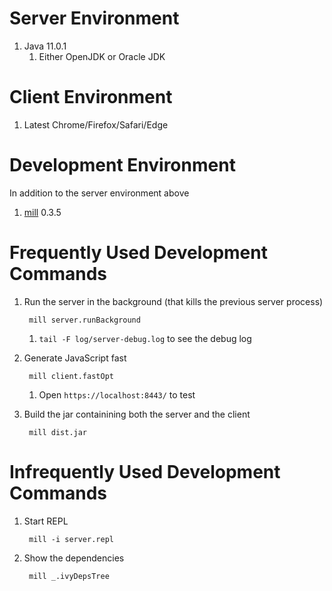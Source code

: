 # Server Environment

1. Java 11.0.1
	1. Either OpenJDK or Oracle JDK


# Client Environment

1. Latest Chrome/Firefox/Safari/Edge


# Development Environment

In addition to the server environment above
1. [mill](http://www.lihaoyi.com/mill/) 0.3.5


# Frequently Used Development Commands

1. Run the server in the background (that kills the previous server process)

		mill server.runBackground

	1. `tail -F log/server-debug.log` to see the debug log

2. Generate JavaScript fast

		mill client.fastOpt

	1. Open `https://localhost:8443/` to test

3. Build the jar containining both the server and the client

		mill dist.jar


# Infrequently Used Development Commands

1. Start REPL

		mill -i server.repl

2. Show the dependencies

		mill _.ivyDepsTree
